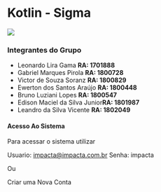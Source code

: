 ﻿

# Kotlin - Sigma

![](https://raw.githubusercontent.com/leandrovicente/leandrovicente.github.io/master/img/rh.png)



### Integrantes do Grupo 
                
- Leonardo Lira Gama <b>RA: 1701888 </b>
- Gabriel Marques Pirola <b>RA: 1800728</b>
- Victor de Souza Soranz <b>RA: 1800829</b>
- Ewerton dos Santos Araújo <b>RA: 1800448</b>
- Bruno Luziani Lopes <b>RA: 1800547</b>
- Edison Maciel da Silva Junior<b>RA: 1801987</b>
- Leandro da Silva Vicente <b>RA: 1802049</b>

#### Acesso Ao Sistema

Para acessar o sistema utilizar 

Usuario: impacta@impacta.com.br
Senha: impacta

Ou

Criar uma Nova Conta


